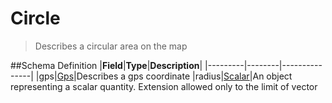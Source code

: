 # Circle

> Describes a circular area on the map

##Schema Definition |**Field**|**Type**|**Description**|
|---------|--------|---------------|
|gps|[Gps](/docs/core-specification/schema-reference/gps)|Describes a gps
coordinate |radius|[Scalar](/docs/core-specification/schema-reference/scalar)|An
object representing a scalar quantity. Extension allowed only to the limit of
vector
